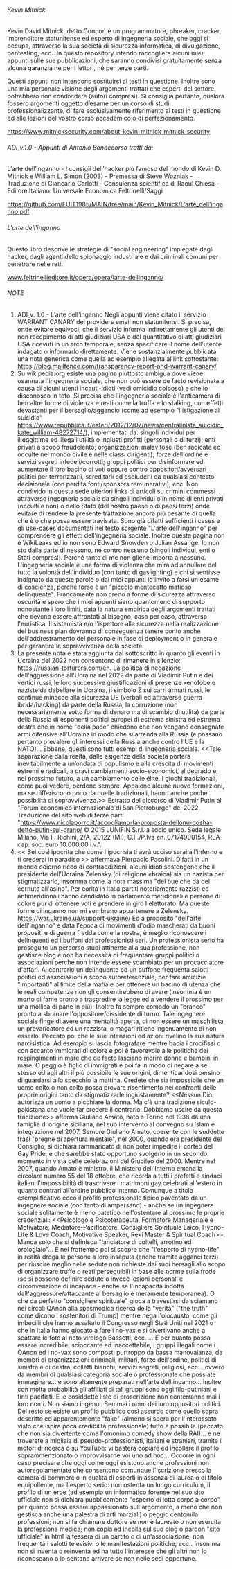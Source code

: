 
###### Kevin Mitnick

Kevin David Mitnick, detto Condor, è un programmatore, phreaker, cracker, imprenditore statunitense ed esperto di ingegneria sociale, che oggi si occupa, attraverso la sua società di sicurezza informatica, di divulgazione, pentesting, ecc.. In questo repository intendo raccogliere alcuni miei appunti sulle sue pubblicazioni, che saranno condivisi gratuitamente senza alcuna garanzia né per i lettori, né per terze parti.

Questi appunti non intendono sostituirsi ai testi in questione. Inoltre sono una mia personale visione degli argomenti trattati che esperti del settore potrebbero non condividere (autori compresi). Si consiglia pertanto, qualora fossero argomenti oggetto d’esame per un corso di studi professionalizzante, di fare esclusivamente riferimento ai testi in questione ed alle lezioni del vostro corso accademico o di perfezionamento.

https://www.mitnicksecurity.com/about-kevin-mitnick-mitnick-security

###### ADI_v.1.0 - Appunti di Antonio Bonaccorso tratti da:

L’arte dell’inganno - I consigli dell’hacker più famoso del mondo di Kevin D. Mitnick e William L. Simon (2003) - Premessa di Steve Wozniak - Traduzione di Giancarlo Carlotti - Consulenza scientifica di Raoul Chiesa - Editore Italiano: Universale Economica Feltrinelli/Saggi

https://github.com/FUIT1985/MAIN/tree/main/Kevin_Mitnick/L’arte_dell’inganno.pdf

###### L'arte dell'inganno

Questo libro descrive le strategie di "social engineering" impiegate dagli hacker, dagli agenti dello spionaggio industriale e dai criminali comuni per penetrare nelle reti.

www.feltrinellieditore.it/opera/opera/larte-dellinganno/

###### NOTE

1) ADI_v. 1.0 - L’arte dell’inganno
Negli appunti viene citato il servizio WARRANT CANARY dei providers email non statunitensi. Si precisa, onde evitare equivoci, che il servizio informa indirettamente gli utenti del non recepimento di atti giudiziari USA o del quantitativo di atti giudiziari USA ricevuti in un arco temporale, senza specificare il nome dell'utente indagato o informarlo direttamente. Viene sostanzialmente pubblicata una nota generica come quella ad esempio allegata al link sottostante:
https://blog.mailfence.com/transparency-report-and-warrant-canary/
2) Su wikipedia.org esiste una pagina piuttosto ambigua dove viene osannata l'ingegneria sociale, che non può essere de facto revisionata a causa di alcuni utenti incauti-idioti (vedi omicidio colposo) e che io disconosco in toto. Si precisa che l'ingegneria sociale è l'anticamera di ben altre forme di violenza e reati come la truffa e lo stalking, con effetti devastanti per il bersaglio/aggancio (come ad esempio "l'istigazione al suicidio" https://www.repubblica.it/esteri/2012/12/07/news/centralinista_suicidio_kate_william-48272714/), implementati da: singoli individui per illeggittime ed illegali utilità o ingiusti profitti (personali o di terzi); enti privati a scopo fraudolento; organizzazioni malavitose (ben radicate ed occulte nel mondo civile e nelle classi dirigenti); forze dell'ordine e servizi segreti infedeli/corrotti; gruppi politici per disinformare ed aumentare il loro bacino di voti oppure contro oppositori/avversari politici per terrorizzarli, screditarli ed escluderli da qualsiasi contesto decisionale (con perdita fonti/sponsors remunerativi); ecc. Non condivido in questa sede ulteriori links di articoli su crimini commessi attraverso ingegneria sociale da singoli individui o in nome di enti privati (occulti e non) o dello Stato (del nostro paese o di paesi terzi) onde evitare di rendere la presente trattazione ancora più pesante di quella che è o che possa essere travisata. Sono già difatti sufficienti i cases e gli use-cases documentati nel testo sorgente "L'arte dell'inganno" per comprendere gli effetti dell'ingegneria sociale. Inoltre questa pagina non è WikiLeaks ed io non sono Edward Snowden o Julian Assange. Io non sto dalla parte di nessuno, né contro nessuno (singoli individui, enti o Stati compresi). Perché tanto di me non gliene importa a nessuno. L'ingegneria sociale è una forma di violenza che mira ad annullare del tutto la volontà dell'individuo (con tanto di gaslighting) e chi si sentisse indignato da queste parole o dai miei appunti lo invito a farsi un esame di coscienza, perché forse è un "piccolo mentecatto mafioso delinquente". Francamente non credo a forme di sicurezza attraverso oscurità e spero che i miei appunti siano quantomeno di supporto nonostante i loro limiti, data la natura empirica degli argomenti trattati che devono essere affrontati al bisogno, caso per caso, attraverso l'euristica. Il sistemista e/o l'ispettore alla sicurezza nella realizzazione del business plan dovranno di conseguenza tenere conto anche dell'addrestramento del personale in fase di deployment o in  generale per garantire la sopravvivenza della società.
3) La presente nota è stata aggiunta dal sottoscritto in quanto gli eventi in Ucraina del 2022 non consentono di rimanere in silenzio: https://russian-torturers.com/en. La politica di negazione dell'aggressione all'Ucraina nel 2022 da parte di Vladimir Putin e dei vertici russi, le loro successive giustificazioni di presenze xenofobe e naziste da debellare in Ucraina, il simbolo Z sui carri armati russi, le continue minacce alla sicurezza UE (verbali ed attraverso guerra ibrida/hacking) da parte della Russia, la corruzione (non necessariamente sotto forma di denaro ma di scambio di utilità) da parte della Russia di esponenti politici europei di estrema sinistra ed estrema destra che in nome "della pace" chiedono che non vengano consegnate armi difensive all'Ucraina in modo che si arrenda alla Russia (e possano pertanto prevalere gli interessi della Russia anche contro l'UE e la NATO)... Ebbene, questi sono tutti esempi di ingegneria sociale. <<Tale separazione dalla realtà, dalle esigenze della società porterà inevitabilmente a un’ondata di populismo e alla crescita di movimenti estremi e radicali, a gravi cambiamenti socio-economici, al degrado e, nel prossimo futuro, a un cambiamento delle élite. I giochi tradizionali, come puoi vedere, perdono sempre. Appaiono alcune nuove formazioni, ma se differiscono poco da quelle tradizionali, hanno anche poche possibilità di sopravvivenza.>> Estratto del discorso di Vladimir Putin al "Forum economico internazionale di San Pietroburgo" del 2022. Traduzione del sito web di terze parti "https://www.nicolaporro.it/accogliamo-la-proposta-dellonu-cosha-detto-putin-sul-grano/ © 2015 LUNIFIN S.r.l. a socio unico. Sede legale Milano, Via F. Richini, 2/A, 20122 (MI), C.F./P.Iva en. 07174900154, REA cap. soc. euro 10.000,00 i.v.". 
4) << Sei così ipocrita che come l'ipocrisia ti avrà ucciso sarai all'inferno e ti crederai in paradiso >> affermava Pierpaolo Pasolini. Difatti in un mondo odierno ricco di contraddizioni, alcuni idioti sostengono che il presidente dell'Ucraina Zelensky (di religione ebraica) sia un nazista per stigmatizzarlo, insomma come la nota massima "del bue che dà del cornuto all'asino". Per carità in Italia partiti notoriamente razzisti ed antimeridionali hanno candidato in parlamento meridionali e persone di colore pur di ottenere voti e prendere in giro l'elettorato. Ma queste forme di inganno non mi sembrano appartenere a Zelensky. https://war.ukraine.ua/support-ukraine/ Ed a proposito "dell'arte dell'inganno" e data l'epoca di movimenti d'odio mascherati da buoni propositi e di guerra fredda come la nostra, è meglio riconoscere i delinquenti ed i buffoni dai professionisti seri. Un professionista serio ha proseguito un percorso studi attinente alla sua professione, non gestisce blog e non ha necessità di frequentare gruppi politici o associazioni perché non intende essere scambiato per un procacciatore d'affari. Al contrario un delinquente ed un buffone frequenta salotti politici ed associazioni a scopo autoreferenziale, per fare amicizie "importanti" al limite della mafia e per ottenere un bacino di utenza che le reali competenze non gli consentirebbero di avere (insomma è un morto di fame pronto a trasgredire la legge ed a vendere il prossimo per una mollica di pane in più). Inoltre fa sempre comodo un "branco" pronto a sbranare l'oppositore/dissidente di turno. Tale ingegnere sociale finge di avere una mentalità aperta, di non essere un maschilista, un prevaricatore ed un razzista, o magari ritiene ingenuamente di non esserlo. Peccato poi che le sue intenzioni ed azioni rivelino la sua natura narcisistica. Ad esempio si lascia fotografare mentre bacia i crocifissi o con accanto immigrati di colore e poi è favorevole alle politiche dei respingimenti in mare che de facto lasciano morire donne e bambini in mare. O peggio è figlio di immigrati e poi fa in modo di negare a se stesso ed agli altri il più possibile le sue origini, dimenticandosi persino di guardarsi allo specchio la mattina. Credete che sia impossibile che un uomo colto o non colto possa provare risentimento nei confronti delle proprie origini tanto da stigmatizzarle ingiustamente? <<Nessun Dio autorizza un uomo a picchiare la donna. Ma c'è una tradizione siculo-pakistana che vuole far credere il contrario. Dobbiamo uscire da questa tradizione>> afferma Giuliano Amato, nato a Torino nel 1938 da una famiglia di origine siciliana, nel suo intervento al convegno su Islam e integrazione nel 2007. Sempre Giuliano Amato, coerente con le suddette frasi "pregne di apertura mentale", nel 2000, quando era presidente del Consiglio, si dichiara rammaricato di non poter impedire il corteo del Gay Pride, e che sarebbe stato opportuno svolgerlo in un secondo momento in vista delle celebrazioni del Giubileo del 2000. Mentre nel 2007, quando Amato è ministro, il Ministero dell'Interno emana la circolare numero 55 del 18 ottobre, che ricorda a tutti i prefetti e sindaci italiani l'impossibilità di trascrivere i matrimoni gay celebrati all'estero in quanto contrari all'ordine pubblico interno. Comunque a titolo esemplificativo ecco il profilo professionale tipico paventato da un ingegnere sociale (con tanto di ampersand) - anche se un ingegnere sociale solitamente è meno patetico nell'ostentare al prossimo le proprie credenziali: <<Psicologo e Psicoterapeuta, Formatore Manageriale e Motivatore, Mediatore-Pacificatore, Consigliere Spirituale Laico, Hypno-Life & Love Coach, Motivative Speaker, Reki Master & Spiritual Coach>>. Manca solo che si definisca "lanciatore di coltelli, arrotino ed orologiaio"... E nel frattempo poi si scopre che "l'esperto di hypno-life" in realtà droga le persone a loro insaputa (anche tramite agganci terzi) per riuscire meglio nelle sedute non richieste dai suoi bersagli allo scopo di organizzare truffe o reati perseguibili in base alle norme sulla frode (se si possono definire sedute o invece lesioni personali e circonvenzione di incapace - anche se l'incapacità indotta dall'aggressore/attaccante al bersaglio è meramente temporanea). O che da perfetto "consigliere spirituale" gioca a travestirsi da sciamano nei circoli QAnon alla spasmodica ricerca della "verità" ("the truth" come dicono i sostenitori di Trump) mentre nega l'olocausto, come gli imbecilli che hanno assaltato il Congresso negli Stati Uniti nel 2021 o che in Italia hanno giocato a fare i no-vax e si divertivano anche a scattare le foto al noto virologo Bassetti, ecc. ... E per quanto possa essere incredibile, scioccante ed inaccettabile, i gruppi illegali come i QAnon ed i no-vax sono composti purtroppo da bassa manovalanza, da membri di organizzazioni criminali, militari, forze dell'ordine, politici di sinistra e di destra, colletti bianchi, servizi segreti, religiosi, ecc... ovvero da membri di qualsiasi categoria sociale o professionale che possiate immaginare... e sono altamente preparati nell'arte dell'inganno... Inoltre con molta probabilità gli affiliati di tali gruppi sono oggi filo-putiniani e finti pacifisti. E le cosiddette liste di proscrizione non conterranno mai i loro nomi. Non siamo ingenui. Semmai i nomi dei loro oppositori politici. Del resto se esiste un profilo pubblico così assurdo come quello sopra descritto ed apparentemente "fake" (almeno si spera per l'interessato visto che ispira poca credibilità professionale) tutto è possibile (peccato che non sia divertente come l'omonimo comedy show della RAI)... e ne troverete a migliaia di pseudo-professionisti, italiani e stranieri, tramite i motori di ricerca o su YouTube: vi basterà copiare ed incollare il profilo soprammenzionato o improvvisarne voi uno ad hoc... Occorre in ogni caso precisare che oggi come oggi esistono anche professioni non autoregolamentate che consentono comunque l'iscrizione presso la camera di commercio in qualità di esperti in assenza di laurea o di titolo equipollente, ma l'esperto serio: non ostenta un lungo curriculum, il profilo di un eroe (ad esempio un informatico forense nel suo sito ufficiale non si dichiara pubblicamente "esperto di lotta corpo a corpo" per quanto possa essere appassionato sull'argomento, a meno che non gestisca anche una palestra di arti marziali) o peggio centomila professioni; non si fa chiamare dottore se non è laureato o non esercita la professione medica; non copia ed incolla sul suo blog o pardon "sito ufficiale" in html la tessera di un partito o di un'associazione; non frequenta i salotti televisivi o le manifestazioni politiche; ecc.. Insomma non si inventa o reinventa ed ha tutto l'interesse che gli altri non lo riconoscano o lo sentano arrivare se non nelle sedi opportune.   

 



